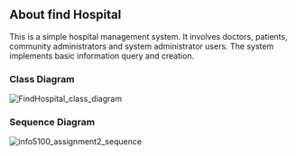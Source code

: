 ## About find Hospital
This is a simple hospital management system. It involves doctors, patients, community administrators and system administrator users. The system implements basic information query and creation.

### Class Diagram

![FindHospital_class_diagram](https://user-images.githubusercontent.com/23330402/199535185-7385e033-9870-40a0-a72f-750c87f4ba14.jpg)

### Sequence Diagram 

![info5100_assignment2_sequence](https://user-images.githubusercontent.com/23330402/199535107-3a23f1be-9626-4e1f-9825-b44d9932d1ae.jpg)


